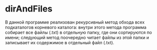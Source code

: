 # dirAndFiles
В данной программе реализован рекурсивный метод обхода всех подкаталогов корневого каталога: внутри этого метода программа собирает все файлы (.txt) в отдельную папку, где они сортируются по имени; следующий метод поочередно читает файлы из этой папки и записывает их содержимое в отдельный файл (.txt).
